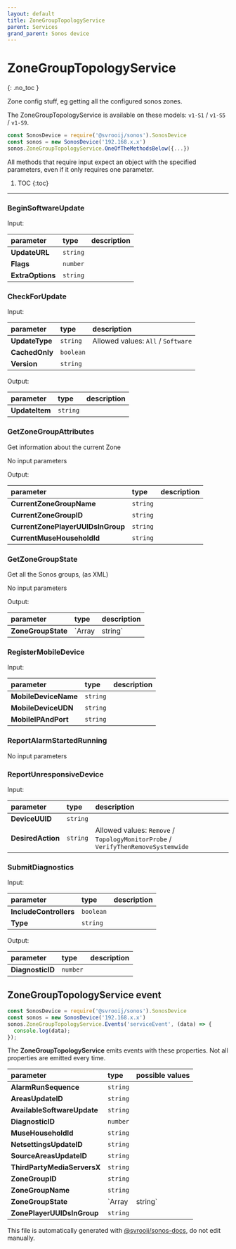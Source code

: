 ```yaml
---
layout: default
title: ZoneGroupTopologyService
parent: Services
grand_parent: Sonos device
---
```

# ZoneGroupTopologyService
{: .no_toc }

Zone config stuff, eg getting all the configured sonos zones.

The ZoneGroupTopologyService is available on these models: `v1-S1` / `v1-S5` / `v1-S9`.

```js
const SonosDevice = require('@svrooij/sonos').SonosDevice
const sonos = new SonosDevice('192.168.x.x')
sonos.ZoneGroupTopologyService.OneOfTheMethodsBelow({...})
```

All methods that require input expect an object with the specified parameters, even if it only requires one parameter.

1. TOC
{:toc}

---

### BeginSoftwareUpdate

Input:

| parameter | type | description |
|:----------|:-----|:------------|
| **UpdateURL** | `string` |  |
| **Flags** | `number` |  |
| **ExtraOptions** | `string` |  |

### CheckForUpdate

Input:

| parameter | type | description |
|:----------|:-----|:------------|
| **UpdateType** | `string` |  Allowed values: `All` / `Software` |
| **CachedOnly** | `boolean` |  |
| **Version** | `string` |  |

Output:

| parameter | type | description |
|:----------|:-----|:------------|
| **UpdateItem** | `string` |  |

### GetZoneGroupAttributes

Get information about the current Zone

No input parameters

Output:

| parameter | type | description |
|:----------|:-----|:------------|
| **CurrentZoneGroupName** | `string` |  |
| **CurrentZoneGroupID** | `string` |  |
| **CurrentZonePlayerUUIDsInGroup** | `string` |  |
| **CurrentMuseHouseholdId** | `string` |  |

### GetZoneGroupState

Get all the Sonos groups, (as XML)

No input parameters

Output:

| parameter | type | description |
|:----------|:-----|:------------|
| **ZoneGroupState** | `Array<ZoneGroup> | string` |  |

### RegisterMobileDevice

Input:

| parameter | type | description |
|:----------|:-----|:------------|
| **MobileDeviceName** | `string` |  |
| **MobileDeviceUDN** | `string` |  |
| **MobileIPAndPort** | `string` |  |

### ReportAlarmStartedRunning

No input parameters

### ReportUnresponsiveDevice

Input:

| parameter | type | description |
|:----------|:-----|:------------|
| **DeviceUUID** | `string` |  |
| **DesiredAction** | `string` |  Allowed values: `Remove` / `TopologyMonitorProbe` / `VerifyThenRemoveSystemwide` |

### SubmitDiagnostics

Input:

| parameter | type | description |
|:----------|:-----|:------------|
| **IncludeControllers** | `boolean` |  |
| **Type** | `string` |  |

Output:

| parameter | type | description |
|:----------|:-----|:------------|
| **DiagnosticID** | `number` |  |

## ZoneGroupTopologyService event

```js
const SonosDevice = require('@svrooij/sonos').SonosDevice
const sonos = new SonosDevice('192.168.x.x')
sonos.ZoneGroupTopologyService.Events('serviceEvent', (data) => {
  console.log(data);
});
```

The **ZoneGroupTopologyService** emits events with these properties. Not all properties are emitted every time.

| parameter | type | possible values |
|:----------|:-----|:----------------|
| **AlarmRunSequence** | `string` |  | 
| **AreasUpdateID** | `string` |  | 
| **AvailableSoftwareUpdate** | `string` |  | 
| **DiagnosticID** | `number` |  | 
| **MuseHouseholdId** | `string` |  | 
| **NetsettingsUpdateID** | `string` |  | 
| **SourceAreasUpdateID** | `string` |  | 
| **ThirdPartyMediaServersX** | `string` |  | 
| **ZoneGroupID** | `string` |  | 
| **ZoneGroupName** | `string` |  | 
| **ZoneGroupState** | `Array<ZoneGroup> | string` |  | 
| **ZonePlayerUUIDsInGroup** | `string` |  | 

This file is automatically generated with [@svrooij/sonos-docs](https://github.com/svrooij/sonos-api-docs/tree/main/generator/sonos-docs), do not edit manually.
